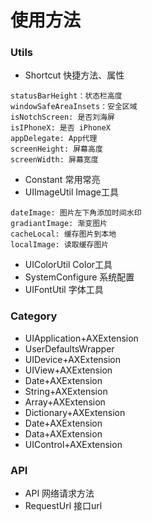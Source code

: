 # 使用方法
### Utils
* Shortcut 快捷方法、属性
```
statusBarHeight：状态栏高度
windowSafeAreaInsets：安全区域
isNotchScreen: 是否刘海屏
isIPhoneX: 是否 iPhoneX
appDelegate: App代理
screenHeight: 屏幕高度
screenWidth: 屏幕宽度
```
* Constant 常用常亮
* UIImageUtil Image工具
```
dateImage: 图片左下角添加时间水印
gradiantImage: 渐变图片
cacheLocal: 缓存图片到本地
localImage: 读取缓存图片

```
* UIColorUtil Color工具
* SystemConfigure 系统配置
* UIFontUtil 字体工具

### Category
* UIApplication+AXExtension  
* UserDefaultsWrapper
* UIDevice+AXExtension
* UIView+AXExtension
* Date+AXExtension
* String+AXExtension
* Array+AXExtension
* Dictionary+AXExtension
* Date+AXExtension
* Data+AXExtension
* UIControl+AXExtension

### API
* API 网络请求方法
* RequestUrl  接口url



